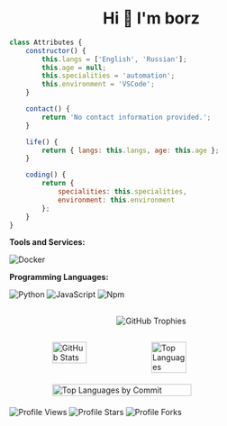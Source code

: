 <h1 align="center">Hi 👋 I'm borz</h1>

```javascript
class Attributes {
    constructor() {
        this.langs = ['English', 'Russian'];
        this.age = null;
        this.specialities = 'automation';
        this.environment = 'VSCode';
    }

    contact() {
        return 'No contact information provided.';
    }

    life() {
        return { langs: this.langs, age: this.age };
    }

    coding() {
        return {
            specialities: this.specialities,
            environment: this.environment
        };
    }
}
```

**Tools and Services:**

![Docker](https://img.shields.io/badge/Tools-Docker-informational?style=flat&logo=docker&logoColor=white&color=6aa6f8)

**Programming Languages:**

![Python](https://img.shields.io/badge/Code-Python-informational?style=flat&logo=python&logoColor=white&color=6aa6f8)
![JavaScript](https://img.shields.io/badge/Code-Javascript-informational?style=flat&logo=javascript&logoColor=white&color=6aa6f8)
![Npm](https://img.shields.io/npm/v/npm.svg?logo=nodedotjs&logoColor=white&color=6aa6f8)

##
<p align="center">
  <img src="https://github-profile-trophy.vercel.app/?username=oc4tche&theme=darkhub&no-bg=true&no-frame=true" alt="GitHub Trophies" />
</p>

##



<div align="left">
  <div style="display: flex; justify-content: center;">
    <img src="http://github-profile-summary-cards.vercel.app/api/cards/stats?username=oc4tche&theme=github_dark" alt="GitHub Stats" style="width: 35%;" />
    <img src="http://github-profile-summary-cards.vercel.app/api/cards/repos-per-language?username=oc4tche&theme=github_dark" alt="Top Languages" style="width: 35%;" />
  </div>
  <div style="display: flex; justify-content: center; margin-top: 20px;">
    <img src="http://github-profile-summary-cards.vercel.app/api/cards/profile-details?username=oc4tche&theme=github_dark" alt="Top Languages by Commit" style="width: 70%;" />
  </div>
</div>

<div align="left" style="margin-top: 20px;">
  <img src="https://komarev.com/ghpvc/?username=oc4tche&color=blue&style=flat" alt="Profile Views"/>
  <img src="https://img.shields.io/badge/dynamic/json?&label=Total%20Stars&color=blue&style=flat&style=for-the-badge&query=%24.stars&url=https://api.github-star-counter.workers.dev/user/oc4tche" alt="Profile Stars"></a>
  <img src="https://img.shields.io/badge/dynamic/json?&label=Total%20Forks&color=blue&style=flat&style=for-the-badge&query=%24.forks&url=https://api.github-star-counter.workers.dev/user/oc4tche" alt="Profile Forks"></a>
</div>
